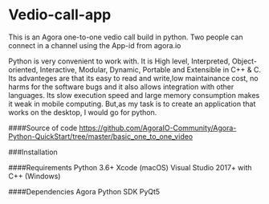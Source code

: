 # Vedio-call-app
This is an Agora one-to-one vedio call build in python. 
Two people can connect in a channel using the App-id from agora.io

Python is very convenient to work with. It is High level, Interpreted, Object-oriented, Interactive, Modular, Dynamic, Portable and Extensible in C++ & C.
Its advanteges are that its easy to read and write,low maintainance cost, no harms for the software bugs  and it also allows integration with other languages.
Its slow execution speed and large memory consumption makes it weak in mobile computing. But,as my task is to create an application that works on the desktop, I would go for python.

####Source of code
https://github.com/AgoraIO-Community/Agora-Python-QuickStart/tree/master/basic_one_to_one_video

###Installation

####Requirements
Python 3.6+
Xcode (macOS)
Visual Studio 2017+ with C++ (Windows)

####Dependencies
Agora Python SDK
PyQt5
